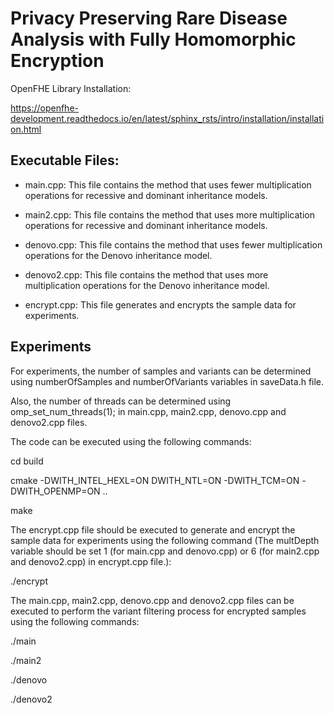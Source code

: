 # Privacy Preserving Rare Disease Analysis with Fully Homomorphic Encryption

OpenFHE Library Installation:

<https://openfhe-development.readthedocs.io/en/latest/sphinx_rsts/intro/installation/installation.html>

## Executable Files:

- main.cpp: This file contains the method that uses fewer multiplication operations for recessive and dominant inheritance models.

- main2.cpp: This file contains the method that uses more multiplication operations for recessive and dominant inheritance models.

- denovo.cpp: This file contains the method that uses fewer multiplication operations for the Denovo inheritance model.

- denovo2.cpp: This file contains the method that uses more multiplication operations for the Denovo inheritance model.

- encrypt.cpp: This file generates and encrypts the sample data for experiments.

## Experiments

For experiments, the number of samples and variants can be determined using numberOfSamples and numberOfVariants variables in saveData.h file.

Also, the number of threads can be determined using omp_set_num_threads(1); in main.cpp, main2.cpp, denovo.cpp and denovo2.cpp files.

The code can be executed using the following commands:

cd build

cmake -DWITH_INTEL_HEXL=ON DWITH_NTL=ON -DWITH_TCM=ON -DWITH_OPENMP=ON  ..

make

The encrypt.cpp file should be executed to generate and encrypt the sample data for experiments using the following command (The multDepth variable should be set 1 (for main.cpp and denovo.cpp) or 6 (for main2.cpp and denovo2.cpp) in encrypt.cpp file.): 

./encrypt

The main.cpp, main2.cpp, denovo.cpp and denovo2.cpp files can be executed to perform the variant filtering process for encrypted samples using the following commands:

./main

./main2

./denovo

./denovo2
